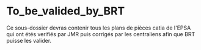 To_be_valided_by_BRT
======

Ce sous-dossier devras contenir tous les plans de pièces catia de l'EPSA qui ont étés verifiés par JMR puis corrigés par les centraliens afin que BRT puisse les valider.
